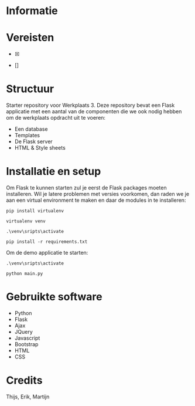# Informatie

# Vereisten

- [x]
- []

# Structuur
Starter repository voor Werkplaats 3. Deze repository bevat een Flask applicatie met een aantal van de componenten die we ook nodig hebben om de werkplaats opdracht uit te voeren: 
- Een database
- Templates
- De Flask server
- HTML & Style sheets

# Installatie en setup
Om Flask te kunnen starten zul je eerst de Flask packages moeten installeren. Wil je latere problemen met versies voorkomen, dan raden we je aan een virtual environment te maken en daar de modules in te 
installeren:  

```
pip install virtualenv

virtualenv venv

.\venv\sripts\activate

pip install -r requirements.txt
```
Om de demo applicatie te starten: 
``` 
.\venv\sripts\activate

python main.py
```

# Gebruikte software
- Python
- Flask
- Ajax
- JQuery
- Javascript
- Bootstrap
- HTML
- CSS

# Credits

Thijs, Erik, Martijn


